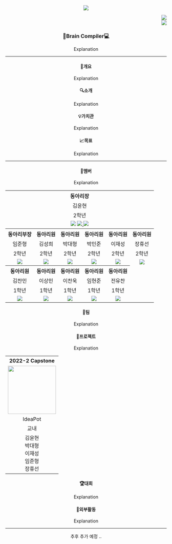 <header>
  <img src="https://capsule-render.vercel.app/api?type=transparent&fontColor=CCCCCC&text=Brain-Compiler&height=150&fontSize=60&desc=Since%202022&descAlignY=75&descAlign=60" /><!-- 703ee5 -->
  <p align="right">
    <a href="https://www.instagram.com/brain._.compiler/">
      <img src="https://img.shields.io/badge/Instagram-ff69b4?style=flat-square&logo=instagram&logoColor=white" />
    </a>
    <br />
    <img src="https://img.shields.io/badge/ideapot__@naver.com-03C75A?style=flat-square&logo=Naver&logoColor=white" />
  <p>
</ header>

<body>
  <div>
    <h3>🧠Brain Compiler💻</h3>
    <p>Explanation</p>
  </div>
  
  <hr />

  <div>
    <h4>📃개요</h4>
    <p>Explanation<p/>
  </div>
  
  <div>
    <h4>🔍소개</h4>
    <p>Explanation<p/>
  </div>
  
  <div>
    <h4>💡가치관</h4>
    <p>Explanation<p/>
  </div>
  
  <div>
    <h4>📈목표</h4>
    <p>Explanation<p/>
  </div>
  
  <hr />
  
  <div>
    <h4>👤멤버</h4>
    <p>Explanation<p/>
    <table class="table" style="overflow-x: auto">
      <th colspan="6">동아리장</th>
      <tr>
        <td colspan="6" align="center">김윤현</td>
      <tr>
      <tr>
        <td colspan="6" align="center">2학년</td>
      <tr>
      <tr>
        <td colspan="6" align="center">
          <img src="https://img.shields.io/badge/kyhofficial05@gmail.com-EA4335?style=flat-square&logo=gmail&logoColor=white" />
          <a href="https://www.instagram.com/brain._.compiler/">
            <img src="https://img.shields.io/badge/Instagram-ff69b4?style=flat-square&logo=instagram&logoColor=white" />
          </a>
          <a href="https://github.com/KYH-code">
            <img src="https://img.shields.io/badge/GitHub-181717?style=flat-square&logo=GitHub&logoColor=white" />
          </a>
        </td>
      <tr>
      <th>동아리부장</th><th>동아리원</th><th>동아리원</th><th>동아리원</th><th>동아리원</th><th>동아리원</th>
      <tr>
        <td align="center">임준형</td><td align="center">김성희</td><td align="center">박대형</td><td align="center">박민준</td><td align="center">이재성</td><td align="center">장휴선</td>
      <tr>
      <tr>
        <td align="center">2학년</td><td align="center">2학년</td><td align="center">2학년</td><td align="center">2학년</td><td align="center">2학년</td><td align="center">2학년</td>
      <tr>
      <tr>
        <td align="center">
          <a href="https://github.com/limjh5699">
            <img src="https://img.shields.io/badge/GitHub-181717?style=flat-square&logo=GitHub&logoColor=white" />
          </a>
        </td>
        <td align="center">
          <a href="https://github.com/ksh1117">
            <img src="https://img.shields.io/badge/GitHub-181717?style=flat-square&logo=GitHub&logoColor=white" />
          </a>
        </td>
        <td align="center">
          <a href="https://github.com/eoguddl">
            <img src="https://img.shields.io/badge/GitHub-181717?style=flat-square&logo=GitHub&logoColor=white" />
          </a>
        </td>
        <td align="center">
          <a href="https://github.com/pmj0815">
            <img src="https://img.shields.io/badge/GitHub-181717?style=flat-square&logo=GitHub&logoColor=white" />
          </a>
        </td><td align="center">
          <a href="https://github.com/showbon218">
            <img src="https://img.shields.io/badge/GitHub-181717?style=flat-square&logo=GitHub&logoColor=white" />
          </a>
        </td>
        <td align="center">
          <a href="https://github.com/Rongtutu">
            <img src="https://img.shields.io/badge/GitHub-181717?style=flat-square&logo=GitHub&logoColor=white" />
          </a>
        </td>
      <tr>
      <th>동아리원</th><th>동아리원</th><th>동아리원</th><th>동아리원</th><th>동아리원</th>
      <tr>
        <td align="center">김찬민</td><td align="center">이상민</td><td align="center">이찬욱</td><td align="center">임현준</td><td align="center">전유찬</td>
      <tr>
      <tr>
        <td align="center">1학년</td><td align="center">1학년</td><td align="center">1학년</td><td align="center">1학년</td><td align="center">1학년</td>
      <tr>
      <tr>
        <td align="center">
          <a href="https://github.com/choipaco">
            <img src="https://img.shields.io/badge/GitHub-181717?style=flat-square&logo=GitHub&logoColor=white" />
          </a>
        </td>
        <td align="center">
          <a href="https://github.com/minisangmini">
            <img src="https://img.shields.io/badge/GitHub-181717?style=flat-square&logo=GitHub&logoColor=white" />
          </a>
        </td>
        <td align="center">
          <a href="https://github.com/wHoIsDReAmer">
            <img src="https://img.shields.io/badge/GitHub-181717?style=flat-square&logo=GitHub&logoColor=white" />
          </a>
        </td>
        <td align="center">
          <a href="https://github.com/">
            <img src="https://img.shields.io/badge/GitHub-181717?style=flat-square&logo=GitHub&logoColor=white" />
          </a>
        </td><td align="center">
          <a href="https://github.com/">
            <img src="https://img.shields.io/badge/GitHub-181717?style=flat-square&logo=GitHub&logoColor=white" />
          </a>
        </td>
      <tr>
    </table>
  </div>
  
   <div>
    <h4>🏢팀</h4>
    <p>Explanation<p/>
  </div>
  
  <div>
    <h4>📁프로젝트</h4>
    <p>Explanation<p/>
    <table class="table" style="overflow-x: auto">
      <th>2022-2 Capstone</th>
      <tr>
        <td>
          <img src="https://user-images.githubusercontent.com/92522544/194031819-2481a713-d54b-49ee-8a34-6b7e909e0f0b.png" style="width: 150px; height: 150px;">
        </td>
      <tr>
      <tr>
        <td align="center">IdeaPot</td>
      <tr>
      <tr>
        <td align="center">교내</td>
      <tr>
      <tr>
        <td align="center">김윤현<br />박대형<br />이재성<br />임준형<br />장휴선</td>
      <tr>
    </table>
  </div>

  
  <div>
    <h4>🏆대회</h4>
    <p>Explanation<p/>
  </div>
  
  <div>
    <h4>🎫외부활동</h4>
    <p>Explanation<p/>
  </div>
  
  <hr />
  
  추후 추가 예정 ..
  
</body>
